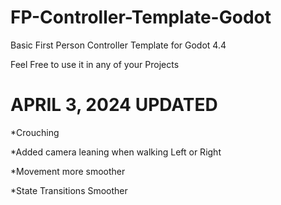 # FP-Controller-Template-Godot
Basic First Person Controller Template for Godot 4.4

Feel Free to use it in any of your Projects


# APRIL 3, 2024 UPDATED

*Crouching

*Added camera leaning when walking Left or Right

*Movement more smoother

*State Transitions Smoother


